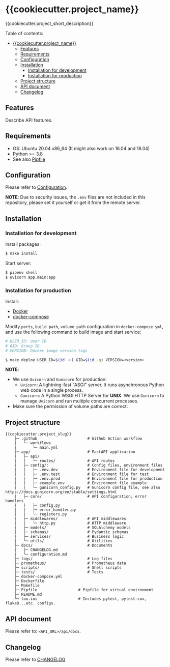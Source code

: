 # {{cookiecutter.project_name}}

{{cookiecutter.project_short_description}}  

Table of contents:

- [{{cookiecutter.project_name}}](#cookiecutterproject_name)
  - [Features](#features)
  - [Requirements](#requirements)
  - [Configuration](#configuration)
  - [Installation](#installation)
    - [Installation for development](#installation-for-development)
    - [Installation for production](#installation-for-production)
  - [Project structure](#project-structure)
  - [API document](#api-document)
  - [Changelog](#changelog)

## Features

Describe API features.

## Requirements

- OS: Ubuntu 20.04 x86_64 (It might also work on 16.04 and 18.04)
- Python >= 3.8
- See also [Pipfile](/Pipfile)

## Configuration

Please refer to [Configuration](/docs/configuration.md).

**NOTE**: Due to security issues, the `.env` files are not included in this repository, please set it yourself or get it from the remote server.

## Installation

### Installation for development

Install packages:

```bash
$ make install
```

Start server:

```bash
$ pipenv shell
$ uvicorn app.main:app
```

### Installation for production

Install:

- [Docker](https://docs.docker.com/engine/install/ubuntu/)
- [docker-compose](https://docs.docker.com/compose/install/)

Modify `ports`, `build path`, `volume path` configuration in `docker-compose.yml`, and use the following command to build image and start service:

```bash
# USER_ID: User ID
# GID: Group ID
# VERSION: Docker image version tags

$ make deploy USER_ID=$(id -u) GID=$(id -g) VERSION=<version>
```

**NOTE**:

- We use `Uvicorn` and `Gunicorn` for production:
  - `Uvicorn`: A lightning-fast "ASGI" server. It runs asynchronous Python web code in a single process.
  - `Gunicorn`: A Python WSGI HTTP Server for **UNIX**. We use `Gunicorn` to manage `Uvicorn` and run multiple concurrent processes.
- Make sure the permission of volume paths are correct.

## Project structure

```text
{{cookiecutter.project_slug}}
    ├─ .github                      # Github Action workflow
    |   └─ workflows
    |       └─ main.yml
    ├─ app/                         # FastAPI application
    |   ├─ api/
    |   |   └─ routes/              # API routes
    |   ├─ config/:                 # Config files, environment files
    |   |   ├─ .env.dev             # Environment file for development
    |   |   ├─ .env.test            # Environment file for test
    |   |   ├─ .env.prod            # Environment file for production
    |   |   ├─ example.env          # Environment file example
    |   |   └─ gunicorn_config.py   # Gunicorn config file, see also https://docs.gunicorn.org/en/stable/settings.html
    |   ├─ core/                    # API configuration, error handlers
    |   |   ├─ config.py
    |   |   ├─ error_handler.py
    |   |   └─ registers.py
    |   ├─ middlewares/             # API middlewares
    |   |   └─ http.py              # HTTP middleware
    |   ├─ models/                  # SQLAlchemy models
    |   ├─ schemas/                 # Pydantic schemas
    |   ├─ services/                # Business logic
    |   └─ utils/                   # Utilities
    ├─ docs/                        # Documents
    |   ├─ CHANGELOG.md
    |   └─ configuration.md
    ├─ logs/                        # Log files
    ├─ prometheus/                  # Prometheus data
    ├─ scripts/                     # Shell scripts
    ├─ tests/                       # Tests
    ├─ docker-compose.yml
    ├─ Dockerfile
    ├─ Makefile
    ├─ Pipfile                  # Pipfile for virtual environment
    ├─ README.md
    └─ tox.ini                  # Includes pytest, pytest-cov, flake8...etc. configs.
```

## API document

Please refer to: `<API_URL>/api/docs`.

## Changelog

Please refer to [CHANGELOG](/docs/CHANGELOG.md)
